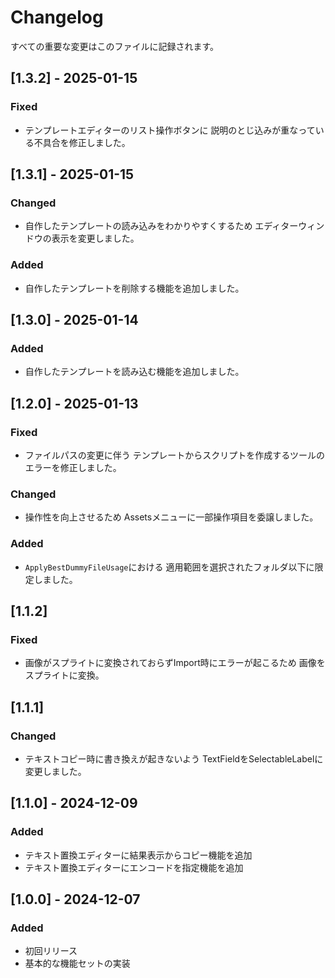 # Changelog

すべての重要な変更はこのファイルに記録されます。

## [1.3.2] - 2025-01-15
### Fixed
- テンプレートエディターのリスト操作ボタンに
  説明のとじ込みが重なっている不具合を修正しました。

## [1.3.1] - 2025-01-15
### Changed
- 自作したテンプレートの読み込みをわかりやすくするため
  エディターウィンドウの表示を変更しました。
### Added
- 自作したテンプレートを削除する機能を追加しました。

## [1.3.0] - 2025-01-14
### Added
- 自作したテンプレートを読み込む機能を追加しました。

## [1.2.0] - 2025-01-13
### Fixed
- ファイルパスの変更に伴う
  テンプレートからスクリプトを作成するツールのエラーを修正しました。
### Changed
- 操作性を向上させるため
  Assetsメニューに一部操作項目を委譲しました。
### Added
- `ApplyBestDummyFileUsage`における
  適用範囲を選択されたフォルダ以下に限定しました。

## [1.1.2]
### Fixed
- 画像がスプライトに変換されておらずImport時にエラーが起こるため
  画像をスプライトに変換。

## [1.1.1]
### Changed
- テキストコピー時に書き換えが起きないよう
  TextFieldをSelectableLabelに変更しました。

## [1.1.0] - 2024-12-09
### Added
- テキスト置換エディターに結果表示からコピー機能を追加
- テキスト置換エディターにエンコードを指定機能を追加

## [1.0.0] - 2024-12-07
### Added
- 初回リリース
- 基本的な機能セットの実装
